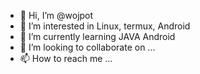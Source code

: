 - 👋 Hi, I’m @wojpot
- 👀 I’m interested in Linux, termux, Android 
- 🌱 I’m currently learning JAVA Android 
- 💞️ I’m looking to collaborate on ...
- 📫 How to reach me ...

<!---
wojpot/wojpot is a ✨ special ✨ repository because its `README.md` (this file) appears on your GitHub profile.
You can click the Preview link to take a look at your changes.
--->
